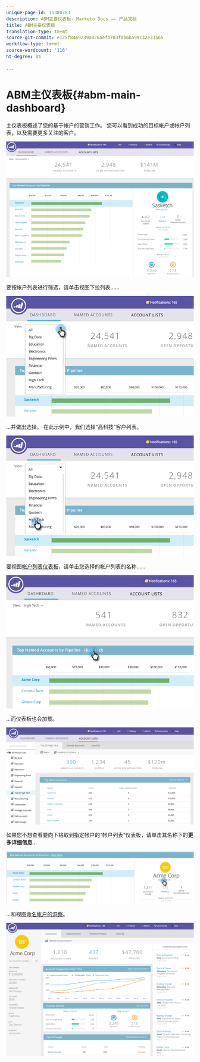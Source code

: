 ```yaml
---
unique-page-id: 11380783
description: ABM主要仪表板- Marketo Docs —— 产品文档
title: ABM主要仪表板
translation-type: tm+mt
source-git-commit: e125f8469239a026aefb703fdb6ba99c32e33565
workflow-type: tm+mt
source-wordcount: '116'
ht-degree: 0%

---
```



# ABM主仪表板{#abm-main-dashboard}

主仪表板概述了您的基于帐户的营销工作。 您可以看到成功的目标帐户或帐户列表，以及需要更多关注的客户。

![](assets/one.png)

要按帐户列表进行筛选，请单击视图下拉列表……

![](assets/two.png)

...并做出选择。 在此示例中，我们选择“高科技”客户列表。

![](assets/three.png)

要视图[帐户列表仪表板](/help/marketo/product-docs/account-based-marketing/measure/account-list-insights.md#account-list-dashboard)，请单击您选择的帐户列表的名称……

![](assets/four.png)

...而仪表板也会加载。

![](assets/five.png)

如果您不想查看要向下钻取到指定帐户的“帐户列表”仪表板，请单击其名称下的&#x200B;**更多详细信息**...

![](assets/six.png)

...和视图[命名帐户的洞察](/help/marketo/product-docs/account-based-marketing/measure/named-account-insights.md)。

![](assets/seven.png)

